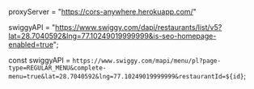proxyServer = "https://cors-anywhere.herokuapp.com/"


swiggyAPI = "https://www.swiggy.com/dapi/restaurants/list/v5?lat=28.7040592&lng=77.10249019999999&is-seo-homepage-enabled=true";


  const swiggyAPI = `https://www.swiggy.com/mapi/menu/pl?page-type=REGULAR_MENU&complete-menu=true&lat=28.7040592&lng=77.10249019999999&restaurantId=${id}`;
